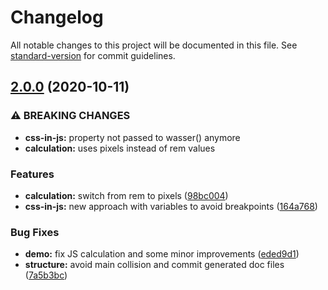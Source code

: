 # Changelog

All notable changes to this project will be documented in this file. See [standard-version](https://github.com/conventional-changelog/standard-version) for commit guidelines.

## [2.0.0](https://github.com/naminho/wasser/compare/v1.1.2...v2.0.0) (2020-10-11)


### ⚠ BREAKING CHANGES

* **css-in-js:** property not passed to wasser() anymore
* **calculation:** uses pixels instead of rem values

### Features

* **calculation:** switch from rem to pixels ([98bc004](https://github.com/naminho/wasser/commit/98bc00469741d475e0e750453e4f53dc3df20107))
* **css-in-js:** new approach with variables to avoid breakpoints ([164a768](https://github.com/naminho/wasser/commit/164a7686c1954ebfefdde378b801ca316c2f82b7))


### Bug Fixes

* **demo:** fix JS calculation and some minor improvements ([eded9d1](https://github.com/naminho/wasser/commit/eded9d1d1a3bed90426f44c8cdab645bff6b766e))
* **structure:** avoid main collision and commit generated doc files ([7a5b3bc](https://github.com/naminho/wasser/commit/7a5b3bc55cb12ce460f6c87eb762ed5fe38e40c7))
